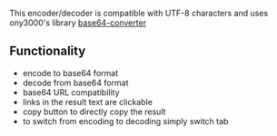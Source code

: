 This encoder/decoder is compatible with UTF-8 characters and uses ony3000's library [base64-converter](https://github.com/ony3000/base64-converter)

## Functionality
- encode to base64 format
- decode from base64 format
- base64 URL compatibility
- links in the result text are clickable
- copy button to directly copy the result
- to switch from encoding to decoding simply switch tab